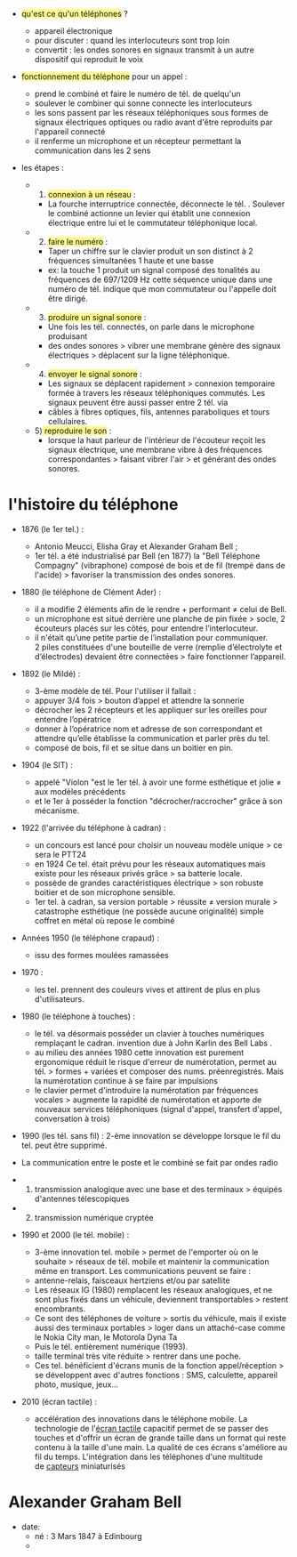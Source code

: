 
- <span style="background:#fff88f">qu'est ce qu'un téléphones</span> ?
	- appareil électronique
	- pour discuter : quand les interlocuteurs sont trop loin 
	- convertit : les ondes sonores en signaux transmit à un autre dispositif qui reproduit le voix 

- <span style="background:#fff88f">fonctionnement du téléphone</span> pour un appel :
	- prend le combiné et faire le numéro de tél. de quelqu'un
	- soulever le combiner qui sonne connecte les interlocuteurs
	- les sons passent par les réseaux téléphoniques sous formes de signaux électriques optiques ou radio avant d'être reproduits par l'appareil connecté
	- il renferme un microphone et un récepteur permettant la communication dans les 2 sens

- les étapes :
	- 1) <span style="background:#fff88f">connexion à un réseau</span> :
		- La fourche interruptrice connectée, déconnecte le tél. . Soulever le combiné actionne un levier qui établit une connexion électrique entre lui et le commutateur téléphonique local.
	- 2) <span style="background:#fff88f">faire le numéro</span> :
		- Taper un chiffre sur le clavier produit un son distinct à 2 fréquences simultanées 1 haute et une basse
		- ex: la touche 1 produit un signal composé des tonalités au fréquences de 697/1209 Hz cette séquence unique dans une numéro de tél. indique que mon commutateur ou l'appelle doit être dirigé.
	- 3) <span style="background:#fff88f">produire un signal sonore</span> :
		- Une fois les tél. connectés, on parle dans le microphone produisant
		-  des ondes sonores > vibrer une membrane  génère des signaux électriques > déplacent sur la ligne téléphonique.
	- 4) <span style="background:#fff88f">envoyer le signal sonore</span> :
		- Les signaux se déplacent rapidement > connexion temporaire formée à travers les réseaux téléphoniques commutés. Les signaux peuvent être aussi passer entre 2 tél. via 
		- câbles à fibres optiques, fils, antennes paraboliques et tours cellulaires.
	- 5)<span style="background:#fff88f"> reproduire le son</span> :
		- lorsque la haut parleur de l'intérieur de l'écouteur reçoit les signaux électrique, une membrane vibre à des fréquences correspondantes > faisant vibrer l'air > et générant des ondes sonores.


# l'histoire du téléphone

- 1876  (le 1er tel.) :
	- Antonio Meucci, Elisha Gray et Alexander Graham Bell ;
	- 1er tél. a été industrialisé par Bell (en 1877) la "Bell Téléphone Compagny" (vibraphone) composé de bois et de fil (trempé dans de l'acide) > favoriser la transmission des ondes sonores.

- 1880 (le téléphone de Clément Ader) :
	- il a modifie 2 éléments afin de le rendre + performant ≠ celui de Bell.
	- un microphone est situé derrière une planche de pin fixée > socle,
	  2 écouteurs placés sur les côtés, pour entendre l’interlocuteur.
	- il n'était qu’une petite partie de l’installation pour communiquer.                  
	  2 piles constituées d'une bouteille de verre (remplie d’électrolyte et d’électrodes)                   devaient être connectées > faire fonctionner l’appareil.

- 1892 (le Mildé) :
	- 3-ème modèle de tél. Pour l'utiliser il fallait :
	- appuyer 3/4 fois > bouton d’appel et attendre la sonnerie 
	- décrocher les 2 récepteurs et les appliquer sur les oreilles pour entendre l’opératrice 
	- donner à l’opératrice nom et adresse de son correspondant et attendre qu’elle établisse la communication et parler près du tel.
	- composé de bois, fil et se situe dans un boitier en pin.

- 1904 (le SIT) :
	- appelé "Violon "est le 1er tél. à avoir une forme esthétique et jolie ≠ aux modèles précédents 
	- et le 1er à posséder la fonction "décrocher/raccrocher" grâce à son mécanisme.

- 1922 (l'arrivée du téléphone à cadran) :
	- un concours est lancé pour choisir un nouveau modèle unique > ce sera le PTT24 
	- en 1924 Ce tel. était prévu pour les réseaux automatiques mais existe pour les réseaux privés grâce > sa batterie locale. 
	- possède de grandes caractéristiques électrique > son robuste boitier et de son microphone sensible. 
	- 1er tel. à cadran, sa version portable > réussite ≠ version murale > catastrophe esthétique        (ne possède aucune originalité) simple coffret en métal où repose le combiné

- Années 1950 (le téléphone crapaud) :
	- issu des formes moulées ramassées
-  1970 :
	- les tel. prennent des couleurs vives et attirent de plus en plus d'utilisateurs.

- 1980 (le téléphone à touches) :
	- le tél. va désormais posséder un clavier à touches numériques remplaçant le cadran.              invention due à John Karlin des Bell Labs . 
	- au milieu des années 1980 cette innovation est purement ergonomique réduit le risque d'erreur de numérotation, permet au tél. > formes + variées et composer des nums. préenregistrés. Mais la numérotation continue à se faire par impulsions
	- le clavier permet d'introduire la numérotation par fréquences vocales > augmente la rapidité de numérotation et apporte de nouveaux services téléphoniques (signal d'appel, transfert d'appel, conversation à trois)

- 1990 (les tél. sans fil) :
	2-ème innovation se développe lorsque le fil du tel. peut être supprimé.
-  La communication entre le poste et le combiné se fait par ondes radio 
- 1) transmission analogique avec une base et des terminaux > équipés d'antennes télescopiques 
- 2) transmission numérique cryptée

- 1990 et 2000 (le tél. mobile) :
	- 3-ème innovation tel. mobile > permet de l'emporter où on le souhaite > réseaux de tél. mobile et maintenir la communication même en transport. Les communications peuvent se faire :
	- antenne-relais, faisceaux hertziens et/ou par satellite 
	- Les réseaux IG (1980) remplacent les réseaux analogiques, et ne sont plus fixés dans un véhicule, deviennent transportables > restent encombrants. 
	- Ce sont des téléphones de voiture > sortis du véhicule, mais il existe aussi des terminaux portables > loger dans un attaché-case comme le Nokia City man, le Motorola Dyna Ta 
	- Puis le tél. entièrement numérique (1993). 
	- taille terminal très vite réduite > rentrer dans une poche. 
	- Ces tel. bénéficient d'écrans munis de la fonction appel/réception > se développent avec d'autres fonctions : SMS, calculette, appareil photo, musique, jeux…

- 2010 (écran tactile) :
	- accélération des innovations dans le téléphone mobile. La technologie de l'[écran tactile](https://fr.wikipedia.org/wiki/%C3%89cran_tactile "Écran tactile") capacitif permet de se passer des touches et d'offrir un écran de grande taille dans un format qui reste contenu à la taille d'une main. La qualité de ces écrans s'améliore au fil du temps. L'intégration dans les téléphones d'une multitude de [capteurs](https://fr.wikipedia.org/wiki/Capteurs "Capteurs") miniaturisés

# Alexander Graham Bell

- date:
	- né : 3 Mars 1847 à Edinbourg
	- 